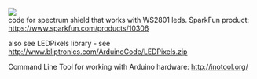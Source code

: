 <img src="https://dlnmh9ip6v2uc.cloudfront.net/images/products/1/0/3/0/6/10306-01_i_ma.jpg"/> <br/>
code for spectrum shield that works with WS2801 leds. SparkFun product: https://www.sparkfun.com/products/10306

also see LEDPixels library - see http://www.bliptronics.com/ArduinoCode/LEDPixels.zip

Command Line Tool for working with Arduino hardware: http://inotool.org/
